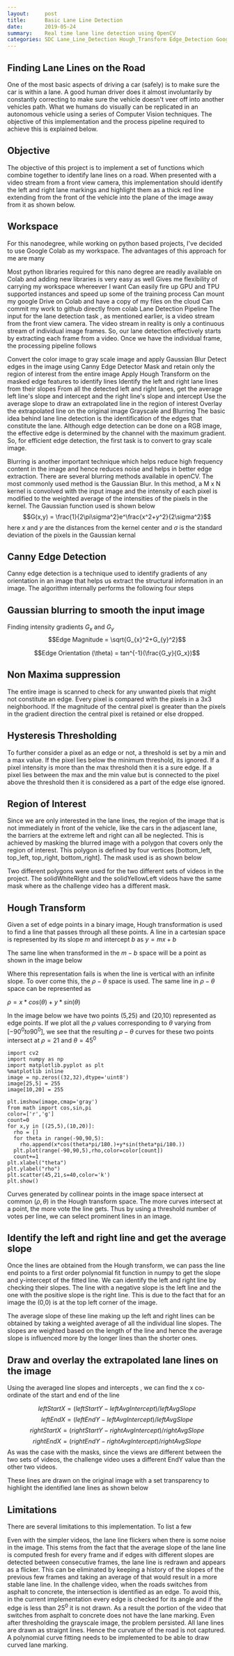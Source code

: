 ```yaml
---
layout:     post
title:      Basic Lane Line Detection
date:       2019-05-24
summary:    Real time lane line detection using OpenCV
categories: SDC Lane_Line_Detection Hough_Transform Edge_Detection Google_Colab
---
```

## Finding Lane Lines on the Road
One of the most basic aspects of driving a car (safely) is to make sure the car is within a lane. A good human driver does it almost involuntarily by constantly correcting to make sure the vehicle doesn't veer off into another vehicles path. What we humans do visually can be replicated in an autonomous vehicle using a series of Computer Vision techniques. The objective of this implementation and the process pipeline required to achieve this is explained below.

## Objective
The objective of this project is to implement a set of functions which combine together to identify lane lines on a road. When presented with a video stream from a front view camera, this implementation should identify the left and right lane markings and highlight them as a thick red line extending from the front of the vehicle into the plane of the image away from it as shown below.

## Workspace
For this nanodegree, while working on python based projects, I've decided to use Google Colab as my workspace. The advantages of this approach for me are many

Most python libraries required for this nano degree are readily available on Colab and adding new libraries is very easy as well
Gives me flexibility of carrying my workspace whereever I want
Can easily fire up GPU and TPU supported instances and speed up some of the training process
Can mount my google Drive on Colab and have a copy of my files on the cloud
Can commit my work to github directly from colab
Lane Detection Pipeline
The input for the lane detection task , as mentioned earlier, is a video stream from the front view camera. The video stream in reality is only a continuous stream of individual image frames. So, our lane detection effectively starts by extracting each frame from a video. Once we have the individual frame, the processing pipeline follows

Convert the color image to gray scale image and apply Gaussian Blur
Detect edges in the image using Canny Edge Detector
Mask and retain only the region of interest from the entire image
Apply Hough Transform on the masked edge features to identify lines
Identify the left and right lane lines from their slopes
From all the detected left and right lanes, get the average left line's slope and intercept and the right line's slope and intercept
Use the average slope to draw an extrapolated line in the region of interest
Overlay the extrapolated line on the original image
Grayscale and Blurring
The basic idea behind lane line detection is the identification of the edges that constitute the lane. Although edge detection can be done on a RGB image, the effective edge is determined by the channel with the maximum gradient. So, for efficient edge detection, the first task is to convert to gray scale image.

Blurring is another important technique which helps reduce high frequency content in the image and hence reduces noise and helps in better edge extraction. There are several blurring methods available in openCV. The most commonly used method is the Gaussian Blur. In this method, a M x N kernel is convolved with the input image and the intensity of each pixel is modified to the weighted average of the intensities of the pixels in the kernel. The Gaussian function used is shown below
$$G(x,y) = \frac{1}{2\pi\sigma^2}e^\frac{x^2+y^2}{2\sigma^2}$$
here $x$ and $y$ are the distances from the kernel center and $\sigma$ is the standard deviation of the pixels in the Gaussian kernal

## Canny Edge Detection
Canny edge detection is a technique used to identify gradients of any orientation in an image that helps us extract the structural information in an image. The algorithm internally performs the following four steps

## Gaussian blurring to smooth the input image
Finding intensity gradients $G_x$ and $G_y$
$$Edge Magnitude = \sqrt{G_{x}^2+G_{y}^2}$$

$$Edge Orientation (\theta) = tan^{-1}(\frac{G_y}{G_x})$$

## Non Maxima suppression
The entire image is scanned to check for any unwanted pixels that might not constitute an edge. Every pixel is compared with the pixels in a 3x3 neighborhood. If the magnitude of the central pixel is greater than the pixels in the gradient direction the central pixel is retained or else dropped.

## Hysteresis Thresholding
To further consider a pixel as an edge or not, a threshold is set by a min and a max value. If the pixel lies below the minimum threshold, its ignored. If a pixel intensity is more than the max threshold then it is a sure edge. If a pixel lies between the max and the min value but is connected to the pixel above the threshold then it is considered as a part of the edge else ignored.

## Region of Interest
Since we are only interested in the lane lines, the region of the image that is not immediately in front of the vehicle, like the cars in the adjascent lane, the barriers at the extreme left and right can all be neglected. This is achieved by masking the blurred image with a polygon that covers only the region of interest. This polygon is defined by four vertices [bottom_left, top_left, top_right, bottom_right]. The mask used is as shown below

Two different polygons were used for the two different sets of videos in the project. The solidWhiteRIght and the solidYellowLeft videos have the same mask where as the challenge video has a different mask.

## Hough Transform
Given a set of edge points in a binary image, Hough transformation is used to find a line that passes through all these points. A line in a cartesian space is represented by its slope $m$ and intercept $b$ as $y=mx+b$

The same line when transformed in the $m-b$ space will be a point as shown in the image below

Where this representation fails is when the line is vertical with an infinite slope. To over come this, the $\rho-\theta$ space is used. The same line in $\rho-\theta$ space can be represented as

$\rho = x*cos(\theta) + y*sin(\theta)$

In the image below we have two points (5,25) and (20,10) represented as edge points. If we plot all the $\rho$ values corresponding to $\theta$ varying from $[-90^0  to  90^0]$, we see that the resulting $\rho - \theta$ curves for these two points intersect at $\rho = 21$ and $\theta = 45^0$

```
import cv2
import numpy as np 
import matplotlib.pyplot as plt
%matplotlib inline
image = np.zeros((32,32),dtype='uint8')
image[25,5] = 255
image[10,20] = 255

plt.imshow(image,cmap='gray')
from math import cos,sin,pi
color=['r','g']
count=0
for x,y in [(25,5),(10,20)]:
  rho = []
  for theta in range(-90,90,5):
    rho.append(x*cos(theta*pi/180.)+y*sin(theta*pi/180.))
  plt.plot(range(-90,90,5),rho,color=color[count])
  count+=1
plt.xlabel("theta")
plt.ylabel("rho")
plt.scatter(45,21,s=40,color='k')
plt.show()
```

Curves generated by collinear points in the image space intersect at common $(\rho,\theta)$ in the Hough transform space. The more curves intersect at a point, the more vote the line gets. Thus by using a threshold number of votes per line, we can select prominent lines in an image.

## Identify the left and right line and get the average slope
Once the lines are obtained from the Hough transform, we can pass the line end points to a first order polynomial fit function in numpy to get the slope and y-intercept of the fitted line. We can identify the left and right line by checking their slopes. The line with a negative slope is the left line and the one with the positive slope is the right line. This is due to the fact that for an image the (0,0) is at the top left corner of the image.

The average slope of these line making up the left and right lines can be obtained by taking a weighted average of all the individual line slopes. The slopes are weighted based on the length of the line and hence the average slope is influenced more by the longer lines than the shorter ones.

## Draw and overlay the extrapolated lane lines on the image
Using the averaged line slopes and intercepts , we can find the x co-ordinate of the start and end of the line

$$leftStartX = (leftStartY - leftAvgIntercept) / leftAvgSlope$$$$leftEndX = (leftEndY - leftAvgIntercept) / leftAvgSlope$$$$rightStartX = (rightStartY - rightAvgIntercept) / rightAvgSlope$$$$rightEndX = (rightEndY - rightAvgIntercept) / rightAvgSlope$$
As was the case with the masks, since the views are different between the two sets of videos, the challenge video uses a different EndY value than the other two videos.

These lines are drawn on the original image with a set transparency to highlight the identified lane lines as shown below

## Limitations
There are several limitations to this implementation. To list a few

Even with the simpler videos, the lane line flickers when there is some noise in the image. This stems from the fact that the average slope of the lane line is computed fresh for every frame and if edges with different slopes are detected between consecutive frames, the lane line is redrawn and appears as a flicker. This can be eliminated by keeping a history of the slopes of the previous few frames and taking an average of that would result in a more stable lane line.
In the challenge video, when the roads switches from asphalt to concrete, the intersection is identified as an edge. To avoid this, in the current implementation every edge is checked for its angle and if the edge is less than $25^0$ it is not drawn. As a result the portion of the video that switches from asphalt to concrete does not have the lane marking. Even after thresholding the grayscale image, the problem persisted.
All lane lines are drawn as straignt lines. Hence the curvature of the road is not captured. A polynomial curve fitting needs to be implemented to be able to draw curved lane marking.

